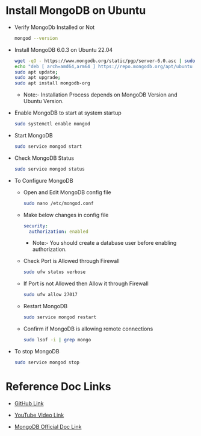 # Install MongoDB on Ubuntu

- Verify MongoDb Installed or Not

    ```sh
    mongod --version
    ```

- Install MongoDB 6.0.3 on Ubuntu 22.04


    ```sh
    wget -qO - https://www.mongodb.org/static/pgp/server-6.0.asc | sudo apt-key add -;
    echo "deb [ arch=amd64,arm64 ] https://repo.mongodb.org/apt/ubuntu jammy/mongodb-org/6.0 multiverse" | sudo tee /etc/apt/sources.list.d/mongodb-org-6.0.list;
    sudo apt update;
    sudo apt upgrade;
    sudo apt install mongodb-org
    ```

    - Note:- Installation Process depends on MongoDB Version and Ubuntu Version.

- Enable MongoDB to start at system startup

    ```sh
    sudo systemctl enable mongod
    ```

- Start MongoDB

    ```sh
    sudo service mongod start
    ```

- Check MongoDB Status

    ```sh
    sudo service mongod status
    ```

- To Configure MongoDB

    - Open and Edit MongoDB config file

        ```sh
        sudo nano /etc/mongod.conf
        ```

    - Make below changes in config file

        ```yml
        security:
          authorization: enabled
        ```

        - Note:- You should create a database user before enabling authorization.

    - Check Port is Allowed through Firewall

        ```sh
        sudo ufw status verbose
        ```

    - If Port is not Allowed then Allow it through Firewall

        ```sh
        sudo ufw allow 27017
        ```

    - Restart MongoDB

        ```sh
        sudo service mongod restart
        ```

    - Confirm if MongoDB is allowing remote connections

        ```sh
        sudo lsof -i | grep mongo
        ```


- To stop MongoDB

    ```sh
    sudo service mongod stop
    ```

 # Reference Doc Links

- [GitHub Link](https://github.com/geekyshow1/GeekyShowsNotes/blob/main/InstallConfigMongoDB.md)

- [YouTube Video Link](https://youtu.be/Od65mZZj87c?si=sBVqsIWrgDftlz9F)

- [MongoDB Official Doc Link](https://www.mongodb.com/docs/manual/installation/)